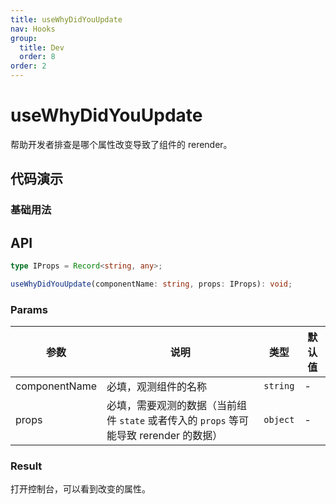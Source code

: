 ```yaml
---
title: useWhyDidYouUpdate
nav: Hooks
group:
  title: Dev
  order: 8
order: 2
---
```


# useWhyDidYouUpdate

帮助开发者排查是哪个属性改变导致了组件的 rerender。

## 代码演示

### 基础用法

<code src="./demo/demo1.tsx"></code>

## API

```typescript
type IProps = Record<string, any>;

useWhyDidYouUpdate(componentName: string, props: IProps): void;
```

### Params

| 参数          | 说明                                                                                   | 类型     | 默认值 |
| ------------- | -------------------------------------------------------------------------------------- | -------- | ------ |
| componentName | 必填，观测组件的名称                                                                   | `string` | -      |
| props         | 必填，需要观测的数据（当前组件 `state` 或者传入的 `props` 等可能导致 rerender 的数据） | `object` | -      |

### Result

打开控制台，可以看到改变的属性。
